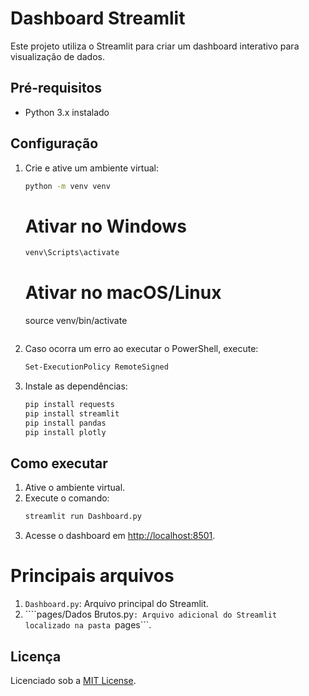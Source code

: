 # Dashboard Streamlit

Este projeto utiliza o Streamlit para criar um dashboard interativo para visualização de dados.

## Pré-requisitos
- Python 3.x instalado

## Configuração
1. Crie e ative um ambiente virtual:
   ```bash
   python -m venv venv
   ```
   # Ativar no Windows
   ```bash
   venv\Scripts\activate
    ```

   # Ativar no macOS/Linux
   source venv/bin/activate
   ```
2. Caso ocorra um erro ao executar o PowerShell, execute:
    ```bash
    Set-ExecutionPolicy RemoteSigned
    ```
3. Instale as dependências:
   ```bash
   pip install requests
   pip install streamlit
   pip install pandas
   pip install plotly
   ```

## Como executar
1. Ative o ambiente virtual.
2. Execute o comando:
   ```bash
   streamlit run Dashboard.py
   ```
3. Acesse o dashboard em [http://localhost:8501](http://localhost:8501).

# Principais arquivos
1. ```Dashboard.py```: Arquivo principal do Streamlit.
2. ````pages/Dados Brutos.py```: Arquivo adicional do Streamlit localizado na pasta ```pages```.

## Licença
Licenciado sob a [MIT License](LICENSE).